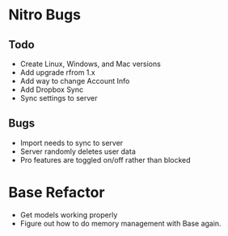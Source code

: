 
# Nitro Bugs

## Todo

- Create Linux, Windows, and Mac versions
- Add upgrade rfrom 1.x
- Add way to change Account Info
- Add Dropbox Sync
- Sync settings to server

## Bugs

- Import needs to sync to server
- Server randomly deletes user data
- Pro features are toggled on/off rather than blocked

# Base Refactor

- Get models working properly
- Figure out how to do memory management with Base again.
